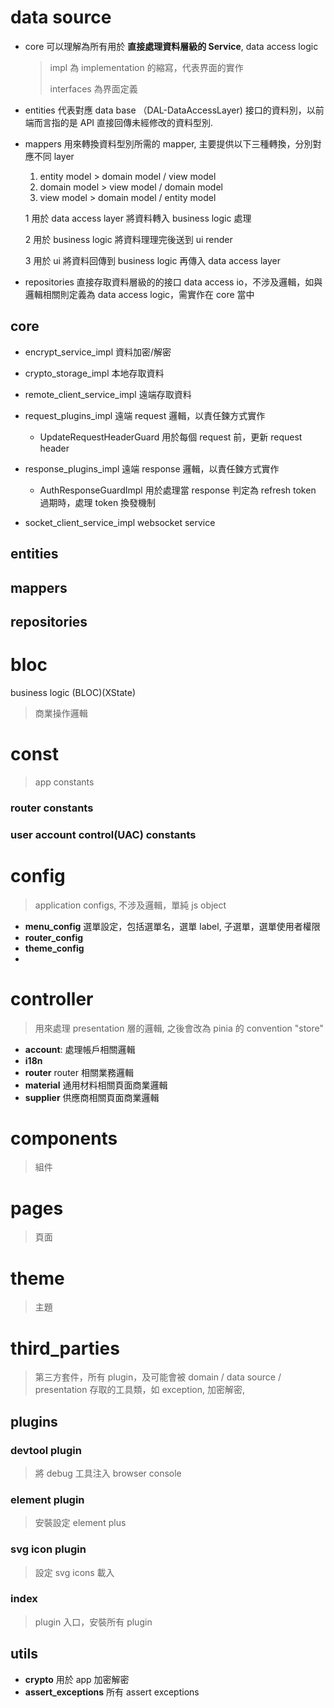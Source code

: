 # data source

- core
  可以理解為所有用於 **直接處理資料層級的 Service**, data access logic

  > impl 為 implementation 的縮寫，代表界面的實作
  >
  > interfaces 為界面定義

- entities
  代表對應 data base （DAL-DataAccessLayer) 接口的資料別，以前端而言指的是 API 直接回傳未經修改的資料型別.

- mappers
  用來轉換資料型別所需的 mapper, 主要提供以下三種轉換，分別對應不同 layer

  1. entity model > domain model / view model
  2. domain model > view model / domain model
  3. view model > domain model / entity model

  1 用於 data access layer 將資料轉入 business logic 處理

  2 用於 business logic 將資料理理完後送到 ui render

  3 用於 ui 將資料回傳到 business logic 再傳入 data access layer

- repositories
  直接存取資料層級的的接口 data access io，不涉及邏輯，如與邏輯相關則定義為 data access logic，需實作在 core 當中

## core

- encrypt_service_impl
  資料加密/解密
- crypto_storage_impl
  本地存取資料
- remote_client_service_impl
  遠端存取資料

- request_plugins_impl
  遠端 request 邏輯，以責任鍊方式實作

  - UpdateRequestHeaderGuard
    用於每個 request 前，更新 request header

- response_plugins_impl
  遠端 response 邏輯，以責任鍊方式實作

  - AuthResponseGuardImpl
    用於處理當 response 判定為 refresh token 過期時，處理 token 換發機制

- socket_client_service_impl
  websocket service

## entities

## mappers

## repositories







# bloc

business logic (BLOC)(XState)

> 商業操作邏輯

# const

> app constants

### router constants

### user account control(UAC) constants

# config

> application configs, 不涉及邏輯，單純 js object

- **menu_config**
  選單設定，包括選單名，選單 label, 子選單，選單使用者權限
- **router_config**
- **theme_config**
-

# controller

> 用來處理 presentation 層的邏輯, 之後會改為 pinia
> 的 convention "store"

- **account**:
  處理帳戶相關邏輯
- **i18n**
- **router**
  router 相關業務邏輯
- **material**
  通用材料相關頁面商業邏輯
- **supplier**
  供應商相關頁面商業邏輯

# components

> 組件

# pages

> 頁面

# theme

> 主題

# third_parties

> 第三方套件，所有 plugin，及可能會被 domain / data source / presentation 存取的工具類，如 exception, 加密解密,

## plugins

### devtool plugin

> 將 debug 工具注入 browser console

### element plugin

> 安裝設定 element plus

### svg icon plugin

> 設定 svg icons 載入

### index

> plugin 入口，安裝所有 plugin

## utils

- **crypto**
  用於 app 加密解密
- **assert_exceptions**
  所有 assert exceptions

